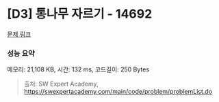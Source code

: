 # [D3] 통나무 자르기 - 14692 

[문제 링크](https://swexpertacademy.com/main/code/problem/problemDetail.do?contestProbId=AYJW0g-qlO8DFASv) 

### 성능 요약

메모리: 21,108 KB, 시간: 132 ms, 코드길이: 250 Bytes



> 출처: SW Expert Academy, https://swexpertacademy.com/main/code/problem/problemList.do